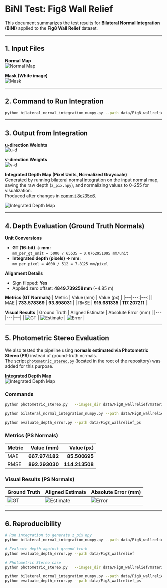 # BiNI Test: Fig8 Wall Relief

This document summarizes the test results for **Bilateral Normal Integration (BiNI)** applied to the **Fig8 Wall Relief** dataset.

---

## 1. Input Files

**Normal Map**  
![Normal Map](data/Fig8_wallrelief/normal_map.png)

**Mask (White image)**  
![Mask](data/Fig8_wallrelief/mask.png)

---

## 2. Command to Run Integration

```bash
python bilateral_normal_integration_numpy.py --path data/Fig8_wallrelief/
```

---

## 3. Output from Integration

**u-direction Weights**  
![u-d](data/Fig8_wallrelief/wu_k_2.png)

**v-direction Weights**  
![v-d](data/Fig8_wallrelief/wv_k_2.png)

**Integrated Depth Map (Pixel Units, Normalized Grayscale)**  
Generated by running bilateral normal integration on the input normal map, saving the raw depth (`z_pix.npy`), and normalizing values to 0–255 for visualization.  
Produced after changes in [commit 8e735c6](https://github.com/MrzAhmadi/bilateral_normal_integration_testing/commit/8e735c67aeba2b0bc1a9c0b0050d3c3c1de33968).

![Integrated Depth Map](data/Fig8_wallrelief/z_pix.png)

---

## 4. Depth Evaluation (Ground Truth Normals)

**Unit Conversions**
- **GT (16-bit) → mm:**  
  `mm_per_gt_unit = 5000 / 65535 = 0.0762951095 mm/unit`
- **Integrated depth (pixels) → mm:**  
  `mm_per_pixel = 4000 / 512 = 7.8125 mm/pixel`

**Alignment Details**
- Sign flipped: **Yes**
- Applied zero offset: **4849.739258 mm** (~4.85 m)

**Metrics (GT Normals)**
| Metric | Value (mm) | Value (px) |
|---|---:|---:|
| MAE | **733.578369** | **93.898031** |
| RMSE | **915.681335** | **117.207211** |

**Visual Results**
| Ground Truth | Aligned Estimate | Absolute Error (mm) |
|---|---|---|
| ![GT](data/Fig8_wallrelief/eval_results/gt_mm_norm.png) | ![Estimate](data/Fig8_wallrelief/eval_results/est_mm_aligned_norm.png) | ![Error](data/Fig8_wallrelief/eval_results/error_mm_abs.png) |

---

## 5. Photometric Stereo Evaluation

We also tested the pipeline using **normals estimated via Photometric Stereo (PS)** instead of ground-truth normals.  
The script [`photometric_stereo.py`](photometric_stereo.py) (located in the root of the repository) was added for this purpose.

**Integrated Depth Map**  
![Integrated Depth Map](data/Fig8_wallrelief_ps/z_pix.png)

### Commands

```bash
python photometric_stereo.py   --images_dir data/Fig8_wallrelief/material_4   --lights data/Fig8_wallrelief/lights.txt   --mask data/Fig8_wallrelief/mask.png   --shadows_dir data/Fig8_wallrelief/shadows   --out_dir data/Fig8_wallrelief_ps   --copy_from data/Fig8_wallrelief

python bilateral_normal_integration_numpy.py --path data/Fig8_wallrelief_ps

python evaluate_depth_error.py --path data/Fig8_wallrelief_ps
```

### Metrics (PS Normals)
| Metric | Value (mm) | Value (px) |
|---|---:|---:|
| MAE | **667.974182** | **85.500695** |
| RMSE | **892.293030** | **114.213508** |

### Visual Results (PS Normals)
| Ground Truth | Aligned Estimate | Absolute Error (mm) |
|---|---|---|
| ![GT](data/Fig8_wallrelief_ps/eval_results/gt_mm_norm.png) | ![Estimate](data/Fig8_wallrelief_ps/eval_results/est_mm_aligned_norm.png) | ![Error](data/Fig8_wallrelief_ps/eval_results/error_mm_abs.png) |

---

## 6. Reproducibility

```bash
# Run integration to generate z_pix.npy
python bilateral_normal_integration_numpy.py --path data/Fig8_wallrelief

# Evaluate depth against ground truth
python evaluate_depth_error.py --path data/Fig8_wallrelief

# Photometric Stereo case
python photometric_stereo.py   --images_dir data/Fig8_wallrelief/material_4   --lights data/Fig8_wallrelief/lights.txt   --mask data/Fig8_wallrelief/mask.png   --shadows_dir data/Fig8_wallrelief/shadows   --out_dir data/Fig8_wallrelief_ps   --copy_from data/Fig8_wallrelief

python bilateral_normal_integration_numpy.py --path data/Fig8_wallrelief_ps
python evaluate_depth_error.py --path data/Fig8_wallrelief_ps
```